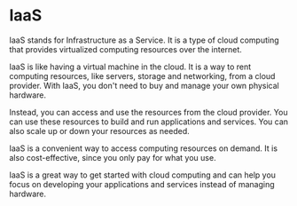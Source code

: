 # IaaS

IaaS stands for Infrastructure as a Service. It is a type of cloud computing that provides virtualized computing resources over the internet.

IaaS is like having a virtual machine in the cloud. It is a way to rent computing resources, like servers, storage and networking, from a cloud provider. With IaaS, you don't need to buy and manage your own physical hardware.

Instead, you can access and use the resources from the cloud provider. You can use these resources to build and run applications and services. You can also scale up or down your resources as needed.

IaaS is a convenient way to access computing resources on demand. It is also cost-effective, since you only pay for what you use.

IaaS is a great way to get started with cloud computing and can help you focus on developing your applications and services instead of managing hardware.
